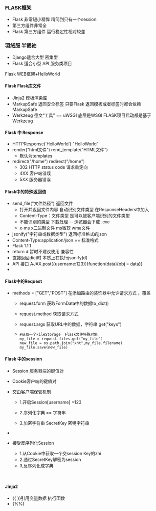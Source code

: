 ### FLASK框架

- Flask 非常短小精悍  精简到只有一个session
- 第三方组件非常全 
- Flask  第三方组件  运行稳定性相对较差



### 羽绒服       半截袖

- Django适合大型  密集型
- Flask   适合小型  API 服务类项目




Flask WEB框架+HelloWorld

####  Flask Flask库文件

- Jinja2 模板渲染库
- MarkupSafe 返回安全标签  只要Flask  返回模板或者标签时都会依赖MarkupSafe
- Werkzeug  德文“工具” == uWSGI  底层是WSGI  FLASK项目启动都是基于Werkzeug

#### Flask 中 Response

- HTTPResponse('HelloWorld')   "HelloWorld"
- render("html文件")   rend_template("HTML文件")
  - 默认为templates
- redirect("/home")   redirect("/home")
  - 302  HTTP status code   请求重定向
  - 4XX  客户端错误
  - 5XX  服务器错误



####  Flask中的特殊返回值

- send_file("文件路径")  返回文件
  - 打开并返回文件内容  自动识别文件类型  在ResponseHeaders中加入
  - Content-Type：文件类型 是可以被客户端识别的文件类型
  - 不能识别的类型  下载处理 -- 浏览器会下载  .exe
  - x-ms  x二进制文件  ms微软    wma文件
-  jsonify("字符串或数据类型")      返回标准格式的json
  - Content-Type:application/json == 标准格式
  - Flask 1.1.1
  - return d 暂时不建议使用  兼容性
  - 直接返回dict时  本质上在执行jsonify(d)
  - API   接口  AJAX.post({username:123}){function(data){obj = data}}
- ​



#### Flask中的Request

- methods = ["GET","POST"]  在添加路由的装饰器中允许请求方式 ，覆盖

  - request.form  获取FormData中的数据to_dict()  

  - request.method 获取请求方式

  - request.args 获取URL中的数据，字符串  get("keys")

  - ```
    #获取一个FileStorage  Flask文件特殊对象
    my_file = request.files.get("my_file")
    new_file = os.path.join("xht",my_file.filename)
    my_file.save(new_file)
    ```



#### Flask 中的session

- Session 服务器端的键值对

- Cookie客户端的键值对

- 交由客户端保管机制

  - 1.开启Session[username] =123


  - 2.序列化字典 == 字符串
  - 3.加密字符串 SecretKey 密钥字符串

- ​

- 接受反序列化Session

  - 1.从Cookie中获取一个交session Key的zhi
  - 2.通过SecretKey解密为session
  - 3,反序列化成字典

  ​

#### Jinja2

- {{ }}引用变量数据  执行函数
- {%%}
